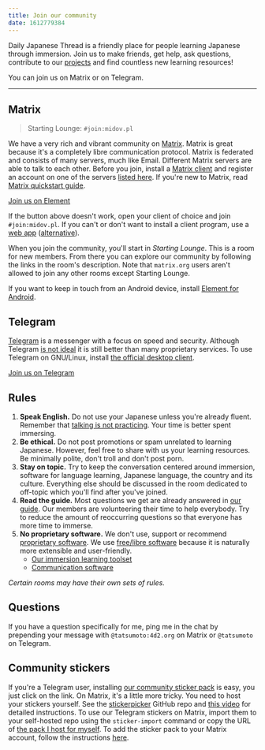```yaml
---
title: Join our community
date: 1612779384
---
```


Daily Japanese Thread is a friendly place
for people learning Japanese through immersion.
Join us to make friends, get help, ask questions,
contribute to our [projects](https://github.com/Ajatt-Tools)
and find countless new learning resources!

You can join us on Matrix or on Telegram.

****

## Matrix

> Starting Lounge: `#join:midov.pl`

We have a very rich and vibrant community on
[Matrix](https://wiki.archlinux.org/index.php/Matrix).
Matrix is great because it's a completely libre communication protocol.
Matrix is federated and consists of many servers, much like Email.
Different Matrix servers are able to talk to each other.
Before you join, install a
[Matrix client](https://wiki.archlinux.org/index.php/List_of_applications/Internet#Matrix_clients)
and register an account on one of the servers
[listed here](list-of-matrix-servers.html).
If you're new to Matrix, read [Matrix quickstart guide](matrix-quickstart-guide.html).

<a target="_blank" class="md-button element" href="element://vector/webapp/#/room/#join:midov.pl">Join us on Element</a>

If the button above doesn't work,
open your client of choice and join `#join:midov.pl`.
If you can't or don't want to install a client program, use a
[web app](https://matrix.eientei.org/#/room/#join:midov.pl)
([alternative](https://chat.jc1.ca/#/room/#join:midov.pl)).

When you join the community, you'll start in *Starting Lounge*.
This is a room for new members.
From there you can explore our community
by following the links in the room's description.
Note that `matrix.org` users aren't allowed to join any other rooms except Starting Lounge.

If you want to keep in touch from an Android device,
install [Element for Android](https://f-droid.org/en/packages/im.vector.app/).

## Telegram

[Telegram](https://telegram.org/)
is a messenger with a focus on speed and security.
Although Telegram
[is not ideal](https://spyware.neocities.org/articles/telegram.html)
it is still better than many proprietary services.
To use Telegram on GNU/Linux, install
[the official desktop client](https://archlinux.org/packages/?name=telegram-desktop).

<a target="_blank" class="md-button telegram" href="https://t.me/+cEpSHZC_tMI4NDZi">Join us on Telegram</a>

## Rules

1) **Speak English.**
Do not use your Japanese unless you're already fluent.
Remember that [talking is not practicing](https://redirect.invidious.io/watch?v=NiTsduRreug&t=352s).
Your time is better spent immersing.
1) **Be ethical.**
Do not post promotions or spam unrelated to learning Japanese.
However, feel free to share with us your learning resources.
Be minimally polite, don't troll and don't post porn.
1) **Stay on topic.**
Try to keep the conversation centered around
immersion, software for language learning,
Japanese language, the country and its culture.
Everything else should be discussed in the room dedicated to off-topic
which you'll find after you've joined.
1) **Read the guide.**
Most questions we get are already answered in [our guide](table-of-contents.html).
Our members are volunteering their time to help everybody.
Try to reduce the amount of reoccurring questions so that everyone has more time to immerse.
1) **No proprietary software.**
We don't use, support or recommend
[proprietary software](https://www.gnu.org/proprietary/).
We use
[free/libre software](https://www.gnu.org/philosophy/free-sw.html)
because it is naturally more extensible and user-friendly.
	* [Our immersion learning toolset](our-immersion-learning-toolset.html)
	* [Communication software](https://web.archive.org/web/https://wiki.installgentoo.com/wiki/Communication#Synchronous_Communication_.28Real_time.29)

*Certain rooms may have their own sets of rules.*

## Questions

If you have a question specifically for me,
ping me in the chat by prepending your message with
`@tatsumoto:4d2.org` on Matrix or `@tatsumoto` on Telegram.

## Community stickers

If you're a Telegram user, installing
[our community sticker pack](https://t.me/addstickers/ajatt)
is easy, you just click on the link.
On Matrix, it's a little more tricky.
You need to host your stickers yourself.
See the
[stickerpicker](https://github.com/maunium/stickerpicker)
GitHub repo and
[this video](https://redirect.invidious.io/watch?v=Yz3H6KJTEI0)
for detailed instructions.
To use our Telegram stickers on Matrix,
import them to your self-hosted repo using the `sticker-import` command
or copy the URL of
[the pack I host for myself](https://tatsumoto-ren.github.io/stickerpicker/web/).
To add the sticker pack to your Matrix account, follow the instructions
[here](https://github.com/maunium/stickerpicker/wiki/Enabling-the-widget).
